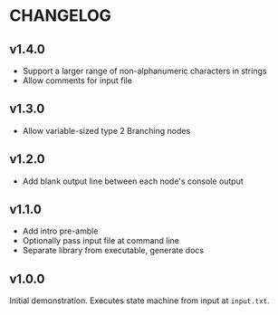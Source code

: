 # CHANGELOG

## v1.4.0

- Support a larger range of non-alphanumeric characters in strings
- Allow comments for input file

## v1.3.0

- Allow variable-sized type 2 Branching nodes

## v1.2.0

- Add blank output line between each node's console output

## v1.1.0

- Add intro pre-amble
- Optionally pass input file at command line
- Separate library from executable, generate docs

## v1.0.0

Initial demonstration. Executes state machine from input at `input.txt`.
